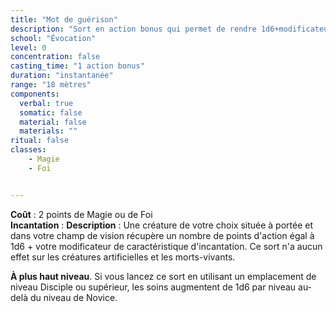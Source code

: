 ```yaml
---
title: "Mot de guérison"
description: "Sort en action bonus qui permet de rendre 1d6+modificateur points d'action."
school: "Évocation"
level: 0
concentration: false
casting_time: "1 action bonus"
duration: "instantanée"
range: "18 mètres"
components:
  verbal: true
  somatic: false
  material: false
  materials: ""
ritual: false
classes:
    - Magie
    - Foi


---
```

**Coût** : 2 points de Magie ou de Foi  
**Incantation** : 
**Description** : Une créature de votre choix située à portée et dans votre champ de vision récupère un nombre de points d'action égal à 1d6 + votre modificateur de caractéristique d'incantation. Ce sort n'a aucun effet sur les créatures artificielles et les morts-vivants.

**À plus haut niveau**. Si vous lancez ce sort en utilisant un emplacement de niveau Disciple ou supérieur, les soins augmentent de 1d6 par niveau au-delà du niveau de Novice.
